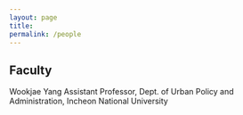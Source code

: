 ```yaml
---
layout: page
title: 
permalink: /people
---
```


## Faculty
Wookjae Yang
Assistant Professor, Dept. of Urban Policy and Administration, Incheon National University
